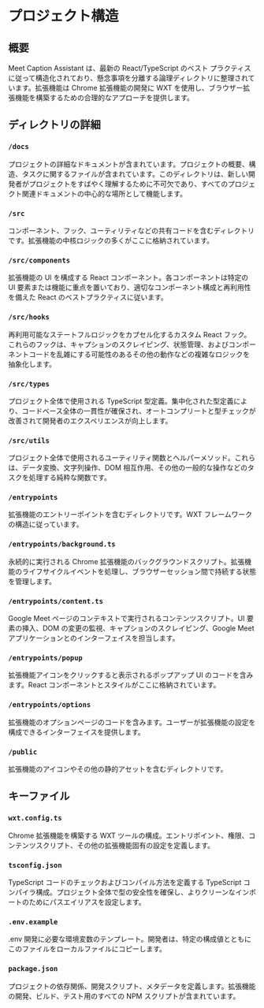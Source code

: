 # プロジェクト構造

## 概要

Meet Caption Assistant は、最新の React/TypeScript のベスト プラクティスに従って構造化されており、懸念事項を分離する論理ディレクトリに整理されています。拡張機能は Chrome 拡張機能の開発に WXT を使用し、ブラウザー拡張機能を構築するための合理的なアプローチを提供します。

## ディレクトリの詳細
### `/docs`
プロジェクトの詳細なドキュメントが含まれています。プロジェクトの概要、構造、タスクに関するファイルが含まれています。このディレクトリは、新しい開発者がプロジェクトをすばやく理解するために不可欠であり、すべてのプロジェクト関連ドキュメントの中心的な場所として機能します。

### `/src`
コンポーネント、フック、ユーティリティなどの共有コードを含むディレクトリです。拡張機能の中核ロジックの多くがここに格納されています。

### `/src/components`
拡張機能の UI を構成する React コンポーネント。各コンポーネントは特定の UI 要素または機能に重点を置いており、適切なコンポーネント構成と再利用性を備えた React のベストプラクティスに従います。

### `/src/hooks`
再利用可能なステートフルロジックをカプセル化するカスタム React フック。これらのフックは、キャプションのスクレイピング、状態管理、およびコンポーネントコードを乱雑にする可能性のあるその他の動作などの複雑なロジックを抽象化します。

### `/src/types`
プロジェクト全体で使用される TypeScript 型定義。集中化された型定義により、コードベース全体の一貫性が確保され、オートコンプリートと型チェックが改善されて開発者のエクスペリエンスが向上します。

### `/src/utils`
プロジェクト全体で使用されるユーティリティ関数とヘルパーメソッド。これらは、データ変換、文字列操作、DOM 相互作用、その他の一般的な操作などのタスクを処理する純粋な関数です。
### `/entrypoints`
拡張機能のエントリーポイントを含むディレクトリです。WXT フレームワークの構造に従っています。

### `/entrypoints/background.ts`
永続的に実行される Chrome 拡張機能のバックグラウンドスクリプト。拡張機能のライフサイクルイベントを処理し、ブラウザーセッション間で持続する状態を管理します。

### `/entrypoints/content.ts`
Google Meet ページのコンテキストで実行されるコンテンツスクリプト。UI 要素の挿入、DOM の変更の監視、キャプションのスクレイピング、Google Meet アプリケーションとのインターフェイスを担当します。

### `/entrypoints/popup`
拡張機能アイコンをクリックすると表示されるポップアップ UI のコードを含みます。React コンポーネントとスタイルがここに格納されています。

### `/entrypoints/options`
拡張機能のオプションページのコードを含みます。ユーザーが拡張機能の設定を構成できるインターフェイスを提供します。

### `/public`
拡張機能のアイコンやその他の静的アセットを含むディレクトリです。

## キーファイル

### `wxt.config.ts`
Chrome 拡張機能を構築する WXT ツールの構成。エントリポイント、権限、コンテンツスクリプト、その他の拡張機能固有の設定を定義します。

### `tsconfig.json`
TypeScript コードのチェックおよびコンパイル方法を定義する TypeScript コンパイラ構成。プロジェクト全体で型の安全性を確保し、よりクリーンなインポートのためにパスエイリアスを設定します。

### `.env.example`
.env 開発に必要な環境変数のテンプレート。開発者は、特定の構成値とともにこのファイルをローカルファイルにコピーします。

### `package.json`
プロジェクトの依存関係、開発スクリプト、メタデータを定義します。拡張機能の開発、ビルド、テスト用のすべての NPM スクリプトが含まれています。

